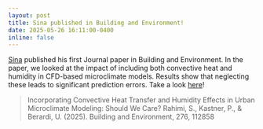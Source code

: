 ```yaml
---
layout: post
title: Sina published in Building and Environment!
date: 2025-05-26 16:11:00-0400
inline: false
---
```


[Sina](https://sustainableurbansystems.com/team/rahimi/) published his first Journal paper in Building and Environment. In the paper, we looked at the impact of including both convective heat and humidity in CFD-based microclimate models. 
Results show that neglecting these leads to significant prediction errors. Take a look [here](https://www.researchgate.net/publication/389890731_Incorporating_Convective_Heat_Transfer_and_Humidity_Effects_in_Urban_Microclimate_Modeling_Should_we_care)!

> Incorporating Convective Heat Transfer and Humidity Effects in Urban Microclimate Modeling: Should We Care? Rahimi, S., Kastner, P., & Berardi, U. (2025). Building and Environment, 276, 112858